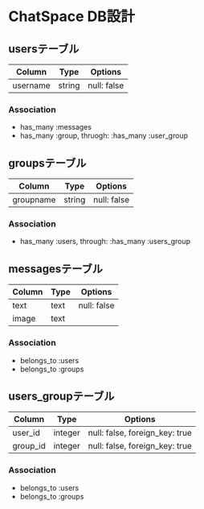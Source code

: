 # ChatSpace DB設計

## usersテーブル
|Column|Type|Options|
|------|----|-------|
|username|string|null: false|
### Association
- has_many :messages
- has_many :group, thruogh:  :has_many :user_group


## groupsテーブル
|Column|Type|Options|
|------|----|-------|
|groupname|string|null: false|
### Association
- has_many :users, through:  :has_many :users_group

## messagesテーブル
|Column|Type|Options|
|------|----|-------|
|text|text|null: false|
|image|text|||
### Association
- belongs_to :users
- belongs_to :groups

## users_groupテーブル
|Column|Type|Options|
|------|----|-------|
|user_id|integer|null: false, foreign_key: true|
|group_id|integer|null: false, foreign_key: true|
### Association
- belongs_to :users
- belongs_to :groups